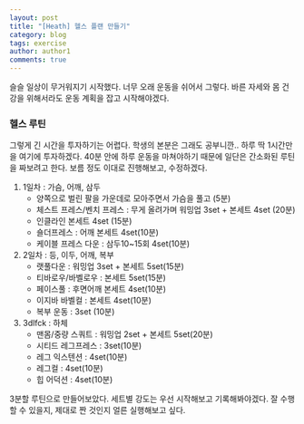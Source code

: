 ```yaml
---
layout: post
title: "[Heath] 헬스 플랜 만들기"
category: blog
tags: exercise
author: author1
comments: true
---
```


슬슬 일상이 무거워지기 시작했다. 너무 오래 운동을 쉬어서 그렇다. 바른 자세와 몸 건강을 위해서라도 운동 계획을 잡고 시작해야겠다.

### 헬스 루틴
그렇게 긴 시간을 투자하기는 어렵다. 학생의 본분은 그래도 공부니깐.. 하루 딱 1시간만을 여기에 투자하겠다.
40분 안에 하루 운동을 마쳐야하기 때문에 일단은 간소화된 루틴을 짜보려고 한다. 보름 정도 이대로 진행해보고, 수정하겠다.
1. 1일차 : 가슴, 어깨, 삼두
    - 양쪽으로 벌린 팔을 가운데로 모아주면서 가슴을 풀고 (5분)
    - 체스트 프레스/벤치 프레스 : 무게 올려가며 워밍업 3set + 본세트 4set (20분)
    - 인클라인 본세트 4set (15분)
    - 숄더프레스 : 어깨 본세트 4set(10분)
    - 케이블 프레스 다운 : 삼두10~15회 4set(10분)
2. 2일차 : 등, 이두, 어깨, 복부
    - 랫풀다운 : 워밍업 3set + 본세트 5set(15분)
    - 티바로우/바벨로우 : 본세트 5set(15분)
    - 페이스풀 : 후면어깨 본세트 4set(10분)
    - 이지바 바벨컬 : 본세트 4set(10분)
    - 복부 운동 : 3set (10분)
3. 3dlfck : 하체
    - 맨몸/중량 스쿼트 : 워밍업 2set + 본세트 5set(20분)
    - 시티드 레그프레스 : 3set(10분)
    - 레그 익스텐션 : 4set(10분)
    - 레그컬 : 4set(10분)
    - 힙 어덕션 : 4set(10분)

3분할 루틴으로 만들어보았다. 세트별 강도는 우선 시작해보고 기록해봐야겠다.
잘 수행할 수 있을지, 제대로 짠 것인지 얼른 실행해보고 싶다.